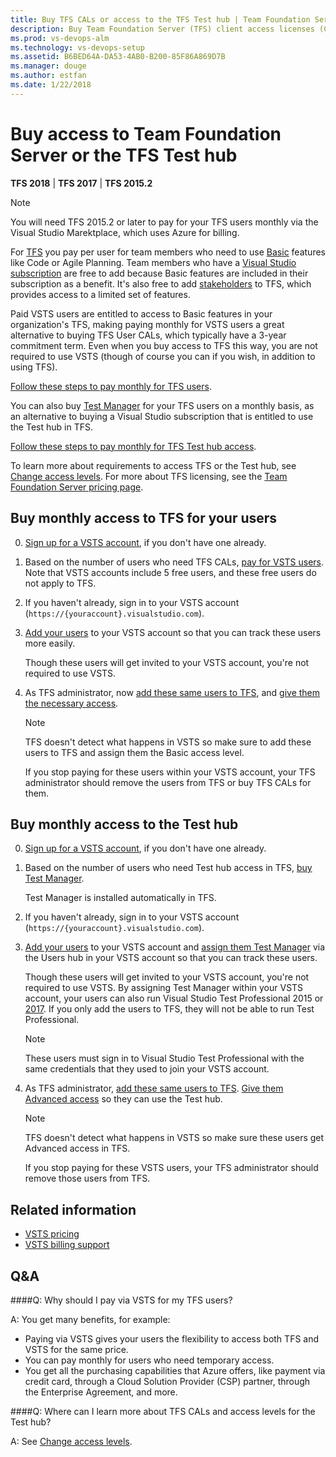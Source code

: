 ```yaml
---
title: Buy TFS CALs or access to the TFS Test hub | Team Foundation Server (TFS)
description: Buy Team Foundation Server (TFS) client access licenses (CALs) or access to the TFS Test hub 
ms.prod: vs-devops-alm
ms.technology: vs-devops-setup
ms.assetid: B6BED64A-DA53-4AB0-B200-85F86A869D7B
ms.manager: douge
ms.author: estfan
ms.date: 1/22/2018
---
```


# Buy access to Team Foundation Server or the TFS Test hub

**TFS 2018** | **TFS 2017** | **TFS 2015.2**

>[!NOTE] 
> You will need TFS 2015.2 or later to pay for your TFS users monthly via the Visual Studio Marektplace, which uses Azure for billing.

For [TFS](https://www.visualstudio.com/tfs/) you pay per user for team members who need to use 
[Basic](https://www.visualstudio.com/team-services/compare-features/) features like Code or Agile Planning. 
Team members who have a [Visual Studio subscription](https://www.visualstudio.com/vs/pricing/) are free 
to add because Basic features are included in their subscription as a benefit.
It's also free to add 
[stakeholders](../security/get-started-stakeholder.md) to TFS, which provides access to a limited set of features.

Paid VSTS users are entitled to access to Basic features in your organization's TFS, making 
paying monthly for VSTS users a great alternative to buying TFS User CALs, which typically have a 3-year commitment term. 
Even when you buy access to TFS this way, you are not required to use VSTS (though of course you can if you wish, in 
addition to using TFS).  

[Follow these steps to pay monthly for TFS users](#rent-cal).

You can also buy [Test Manager](https://marketplace.visualstudio.com/items?itemName=ms.vss-testmanager-web) 
for your TFS users on a monthly basis, as an alternative to buying a Visual Studio subscription that is entitled to use 
the Test hub in TFS.

[Follow these steps to pay monthly for TFS Test hub access](#test-hub).

To learn more about requirements to access TFS or the Test hub, 
see [Change access levels](../security/change-access-levels.md). 
For more about TFS licensing, see the 
[Team Foundation Server pricing page](https://www.visualstudio.com/team-services/tfs-pricing).

<a id="rent-cal"></a>
## Buy monthly access to TFS for your users

0.	[Sign up for a VSTS account](../accounts/create-account-msa-or-work-student.md), 
if you don't have one already.

0.	Based on the number of users who need TFS CALs, 
[pay for VSTS users](https://marketplace.visualstudio.com/items?itemName=ms.vss-vstsuser). Note that VSTS accounts include 5 free users, and these free users do not apply to TFS.

0.	If you haven't already, sign in to your VSTS account 
(```https://{youraccount}.visualstudio.com```). 

0. [Add your users](../accounts/add-account-users-assign-access-levels.md) 
to your VSTS account so that you can track these users more easily.

	Though these users will get invited to your VSTS account, 
	you're not required to use VSTS.

0.	As TFS administrator, 
now [add these same users to TFS](../security/add-users-team-project.md#add-users-team-project), 
and [give them the necessary access](../security/change-access-levels.md).

	>[!NOTE]
	> TFS doesn't detect what happens in VSTS so make sure to add these users to TFS and assign them the Basic access level.
	>
	> If you stop paying for these users within your VSTS account, your TFS administrator should remove the users from TFS or buy TFS CALs for them.

<a id="test-hub"></a>
## Buy monthly access to the Test hub

0.	[Sign up for a VSTS account](../accounts/create-account-msa-or-work-student.md), 
if you don't have one already.

0.	Based on the number of users who need Test hub access in TFS, [buy Test Manager](https://marketplace.visualstudio.com/items?itemName=ms.vss-testmanager-web).

	Test Manager is installed automatically in TFS. 

0.	If you haven't already, sign in to your VSTS account 
(```https://{youraccount}.visualstudio.com```). 

0. [Add your users](../accounts/add-account-users-assign-access-levels.md) to your VSTS account and 
[assign them Test Manager](../marketplace/assign-paid-extensions.md) via the Users hub in your VSTS account so that you can track these users.

	Though these users will get invited to your VSTS account, 
	you're not required to use VSTS. 
	By assigning Test Manager within your VSTS account, your users can also 
	run Visual Studio Test Professional 2015 or [2017](https://www.visualstudio.com/thank-you-downloading-visual-studio/?sku=TestProfessional&rel=15). 
	If you only add the users to TFS, they will not be able to run Test Professional.

	>[!NOTE]
	> These users must sign in to Visual Studio Test Professional with the same credentials that they used to join your VSTS account.

0.	As TFS administrator, [add these same users to TFS](../security/add-users-team-project.md#add-users-team-project). 
[Give them Advanced access](../security/change-access-levels.md) so they can use the Test hub.

	>[!NOTE]
	> TFS doesn't detect what happens in VSTS so make sure these users get Advanced access in TFS.
	> 
	> If you stop paying for these VSTS users, your TFS administrator should remove those users from TFS.

	
## Related information

- [VSTS pricing](https://azure.microsoft.com/pricing/details/visual-studio-team-services/)
- [VSTS billing support](https://www.visualstudio.com/team-services/support/)

## Q&A

<!-- BEGINSECTION class="m-qanda" -->

####Q: Why should I pay via VSTS for my TFS users?

A: You get many benefits, for example:

*	Paying via VSTS gives your users the flexibility to access both TFS and VSTS for the same price.
*	You can pay monthly for users who need temporary access.
*	You get all the purchasing capabilities that Azure offers, like payment via credit card, through a Cloud Solution Provider (CSP) partner, 
through the Enterprise Agreement, and more.

####Q:	Where can I learn more about TFS CALs and access levels for the Test hub?

A: See [Change access levels](../security/change-access-levels.md).

<!-- ENDSECTION --> 

